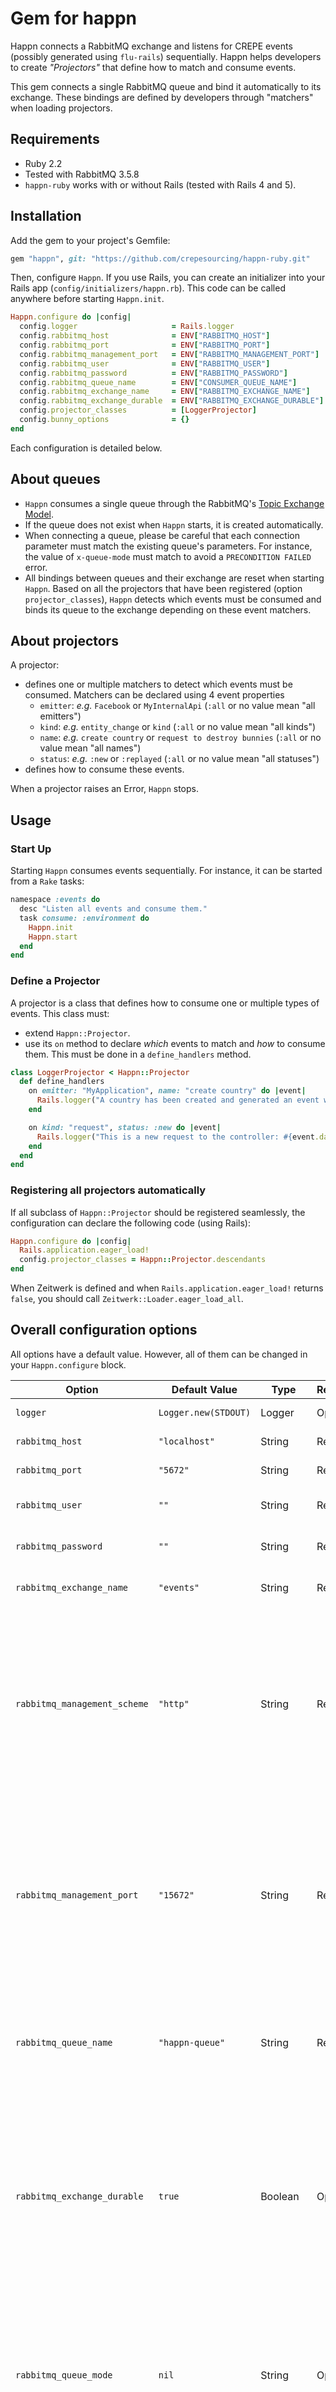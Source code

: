 # Gem for happn

Happn connects a RabbitMQ exchange and listens for CREPE events (possibly generated using `flu-rails`) sequentially.
Happn helps developers to create _"Projectors"_ that define how to match and consume events.

This gem connects a single RabbitMQ queue and bind it automatically to its exchange. These bindings are defined by developers through "matchers" when loading projectors.

## Requirements

* Ruby 2.2
* Tested with RabbitMQ 3.5.8
* `happn-ruby` works with or without Rails (tested with Rails 4 and 5).

## Installation

Add the gem to your project's Gemfile:

  ```ruby
  gem "happn", git: "https://github.com/crepesourcing/happn-ruby.git"
  ```

Then, configure `Happn`. If you use Rails, you can create an initializer into your Rails app (`config/initializers/happn.rb`). This code can be called anywhere before starting `Happn.init`.
  ```ruby
  Happn.configure do |config|
    config.logger                     = Rails.logger
    config.rabbitmq_host              = ENV["RABBITMQ_HOST"]
    config.rabbitmq_port              = ENV["RABBITMQ_PORT"]
    config.rabbitmq_management_port   = ENV["RABBITMQ_MANAGEMENT_PORT"]
    config.rabbitmq_user              = ENV["RABBITMQ_USER"]
    config.rabbitmq_password          = ENV["RABBITMQ_PASSWORD"]
    config.rabbitmq_queue_name        = ENV["CONSUMER_QUEUE_NAME"]
    config.rabbitmq_exchange_name     = ENV["RABBITMQ_EXCHANGE_NAME"]
    config.rabbitmq_exchange_durable  = ENV["RABBITMQ_EXCHANGE_DURABLE"] == "true"
    config.projector_classes          = [LoggerProjector]
    config.bunny_options              = {}
  end
  ```

Each configuration is detailed below.

## About queues

* `Happn` consumes a single queue through the RabbitMQ's [Topic Exchange Model](https://www.rabbitmq.com/tutorials/amqp-concepts.html#exchange-topic).
* If the queue does not exist when `Happn` starts, it is created automatically.
* When connecting a queue, please be careful that each connection parameter must match the existing queue's parameters. For instance, the value of `x-queue-mode` must match to avoid a `PRECONDITION FAILED` error.
* All bindings between queues and their exchange are reset when starting `Happn`. Based on all the projectors that have been registered (option `projector_classes`), `Happn` detects which events must be consumed and binds its queue to the exchange depending on these event matchers.

## About projectors

A projector:
* defines one or multiple matchers to detect which events must be consumed. Matchers can be declared using 4 event properties
  * `emitter`: _e.g._ `Facebook` or `MyInternalApi` (`:all` or no value mean "all emitters")
  * `kind`: _e.g._ `entity_change` or `kind` (`:all` or no value mean "all kinds")
  * `name`: _e.g._ `create country` or `request to destroy bunnies` (`:all` or no value mean "all names")
  * `status`: _e.g._ `:new` or `:replayed` (`:all` or no value mean "all statuses")
* defines how to consume these events.

When a projector raises an Error, `Happn` stops.

## Usage

### Start Up

Starting `Happn` consumes events sequentially. For instance, it can be started from a `Rake` tasks:
  ```ruby
  namespace :events do
    desc "Listen all events and consume them."
    task consume: :environment do
      Happn.init
      Happn.start
    end
  end
  ```

### Define a Projector

A projector is a class that defines how to consume one or multiple types of events. This class must:

* extend `Happn::Projector`.
* use its `on` method to declare _which_ events to match and _how_ to consume them. This must be done in a `define_handlers` method.

```ruby
class LoggerProjector < Happn::Projector
  def define_handlers
    on emitter: "MyApplication", name: "create country" do |event|
      Rails.logger("A country has been created and generated an event with id #{event.id}")
    end

    on kind: "request", status: :new do |event|
      Rails.logger("This is a new request to the controller: #{event.data["controller_name"]}")
    end
  end
end
```

### Registering all projectors automatically

If all subclass of `Happn::Projector` should be registered seamlessly, the configuration can declare the following code (using Rails):
```ruby
Happn.configure do |config|
  Rails.application.eager_load!
  config.projector_classes = Happn::Projector.descendants
end
```

When Zeitwerk is defined and when `Rails.application.eager_load!` returns `false`, you should call `Zeitwerk::Loader.eager_load_all`. 

## Overall configuration options

All options have a default value. However, all of them can be changed in your `Happn.configure` block.

| Option | Default Value | Type | Required? | Description  | Example |
| ---- | ----- | ------ | ----- | ------ | ----- |
| `logger` | `Logger.new(STDOUT)`| Logger | Optional | The logger used by `happn` | `Rails.logger` | 
| `rabbitmq_host` | `"localhost"` | String | Required | RabbitMQ exchange's host. | `"192.168.42.42"` |
| `rabbitmq_port` | `"5672"` | String | Required | RabbitMQ exchange's port. | `"1234"` |
| `rabbitmq_user` | `""` | String | Required | RabbitMQ exchange's username. | `"root"` |
| `rabbitmq_password` | `""` | String | Required | RabbitMQ exchange's password. | `"pouet"` |
| `rabbitmq_exchange_name` | `"events"` | String | Required | RabbitMQ exchange's name. | `"myproject"` |
| `rabbitmq_management_scheme` | `"http"` | String | Required | RabbitMQ exchange's management scheme. This scheme is used when `happn` must access metadata information about queues, messages, etc. This port is used to create/delete bindings between the queue and its exchange. | `"https"` |
| `rabbitmq_management_port` | `"15672"` | String | Required | RabbitMQ exchange's management port. This port is used when `happn` must access metadata information about queues, messages, etc. This port is used to create/delete bindings between the queue and its exchange. | `"4242"` |
| `rabbitmq_queue_name` | `"happn-queue"` | String | Required | The RabbitMQ queue to create, bind and consume. If the queue does not exist, it will be created at startup. | `"my-queue"` |
| `rabbitmq_exchange_durable` | `true` | Boolean | Optional | Make the RabbitMQ's exchange durable or not. From RabbitMQ's [documentation](https://www.rabbitmq.com/tutorials/amqp-concepts.html#exchanges): _"Durable exchanges survive broker restart whereas transient exchanges do not (they have to be redeclared when broker comes back online)."_ | `false` |
| `rabbitmq_queue_mode` | `nil` | String | Optional | When creating the queue, this option can be passed to set `x-queue-mode`. For instance, a queue can be made _"lazy"_ by passing `"lazy"` as a value. See [RabbitMQ's documentation](https://www.rabbitmq.com/lazy-queues.html) for more details.  | `lazy` |
| `rabbitmq_prefetch_size` | `10` | Integer | Optional | Also known as RabbitMQ's QOS. From the [RabbitMQ's documentation](http://www.rabbitmq.com/consumer-prefetch.html): _"AMQP specifies the basic.qos method to allow you to limit the number of unacknowledged messages on a channel (or connection) when consuming (aka "prefetch count")."_ | `1000` |
| `projector_classes` | `[]` | Array of constants | Required | All Projector classes to register. This value can be generated by reading all descendant classes from `Happn::Projector`. | `[MyProjector]` |
| `bunny_options` | `{}` | Hash of symbols | Optional | Additional options to add when connecting the RabbitMQ broker. This overrides the existing options with the same name. | `{ verify_peer: true }` |
| `on_error` | `nil` | `block` with an argument `exception` | false | When the consumption of an event raises an Error, the consumption exits. However, this block can be called before exiting the consumption execution. | `lambda { |exception| Raven.capture_exception(exception) }` (see Sentry's [documentation](https://github.com/getsentry/raven-ruby) | 
